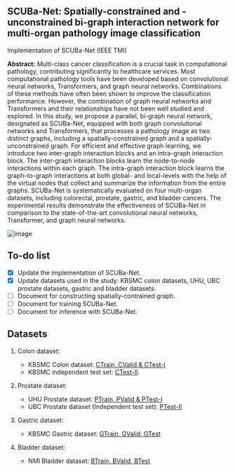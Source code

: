 ## SCUBa-Net: Spatially-constrained and -unconstrained bi-graph interaction network for multi-organ pathology image classification

Implementation of SCUBa-Net (IEEE TMI)

**Abstract:** Multi-class cancer classification is a crucial task in computational pathology, contributing significantly to healthcare services. Most computational pathology tools have been developed based on convolutional neural networks, Transformers, and graph neural networks. Combinations of these methods have often been shown to improve the classification performance. However, the combination of graph neural networks and Transformers and their relationships have not been well studied and explored.
In this study, we propose a parallel, bi-graph neural network, designated as SCUBa-Net, equipped with both graph convolutional networks and Transformers, that processes a pathology image as two distinct graphs, including a spatially-constrained graph and a spatially-unconstrained graph. For efficient and effective graph learning, we introduce two inter-graph interaction blocks and an intra-graph interaction block. The inter-graph interaction blocks learn the node-to-node interactions within each graph. The intra-graph interaction block learns the graph-to-graph interactions at both global- and local-levels with the help of the virtual nodes that collect and summarize the information from the entire graphs. SCUBa-Net is systematically evaluated on four multi-organ datasets, including colorectal, prostate, gastric, and bladder cancers. The experimental results demonstrate the effectiveness of SCUBa-Net in comparison to the state-of-the-art convolutional neural networks, Transformer, and graph neural networks.

![image](https://github.com/user-attachments/assets/11e8cf93-6b2f-46cb-a084-a251567ef600)

## To-do list

- [x] Update the implementation of SCUBa-Net.
- [x] Update datasets used in the study: KBSMC colon datasets, UHU, UBC prostate datasets, gastric and bladder datasets.
- [ ] Document for constructing spatially-contrained graph.
- [ ] Document for training SCUBa-Net.
- [ ] Document for inference with SCUBa-Net.

## Datasets

1. Colon dataset:
    - KBSMC Colon dataset: [CTrain, CValid & CTest-I](https://drive.google.com/file/d/1KsLvqNdwAnw_WunVyOqi-TIF77BTsn8K/view?usp=sharing)
    - KBSMC independent test set: [CTest-II](https://drive.google.com/file/d/1taYhjlHydhe6TMn4f5J5Lz9SJ-b0IQeS/view).

2. Prostate dataset:
    - UHU Prostate dataset: [PTrain, PValid & PTest-I](https://dataverse.harvard.edu/dataset.xhtml?persistentId=doi:10.7910/DVN/OCYCMP)
    - UBC Prostate dataset (Independent test set): [PTest-II](https://gleason2019.grand-challenge.org/)

3. Gastric dataset:
    - KBSMC Gastric dataset: [GTrain, GValid, GTest](https://github.com/QuIIL/KBSMC_gastric_cancer_grading_dataset)

4. Bladder dataset:
    - NMI Bladder dataset: [BTrain, BValid, BTest](https://github.com/zizhaozhang/nmi-wsi-diagnosis)
